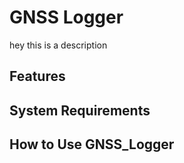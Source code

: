 # GNSS Logger
hey this is a description

## Features

## System Requirements

## How to Use GNSS_Logger
